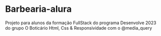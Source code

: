 # Barbearia-alura
Projeto para alunos da formação FullStack do programa Desenvolve 2023 do grupo O Boticário
Html, Css & Responsividade com o @media_query
